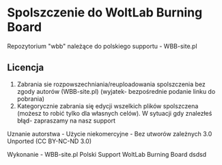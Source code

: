 <h1>Spolszczenie do WoltLab Burning Board</h1>

Repozytorium "wbb" należące do polskiego supportu - WBB-site.pl

<h2>Licencja</h2>

1. Zabrania sie rozpowszechniania/reuploadowania spolszczenia bez zgody autorów (WBB-site.pl) (wyjatek- bezpośrednie
podanie linku do pobrania)
2. Kategorycznie zabrania się edycji wszelkich plików spolszczena (możesz to robić tylko dla własnych celów). 
W sytuacji gdy znalezłeś błąd- zapraszamy na nasz support

Uznanie autorstwa - Użycie niekomercyjne - Bez utworów zależnych 3.0 Unported (CC BY-NC-ND 3.0)

Wykonanie - WBB-site.pl Polski Support WoltLab Burning Board dsdsd